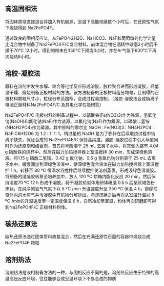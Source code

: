 ## 高温固相法
将固体原理直接混合并加入有机碳源，室温下高能球磨数个小时后，在还原性气氛下煅烧得到 Na2FePO4F。

通过改良的固相反应法，从FePO4·2H2O、NaHCO3、NaF和葡萄糖的化学计量比混合物中制备了Na2FePO4 F/C复合材料。前体混合物在酒精中球磨3小时后干燥于70℃ 12小时。得到的粉末在350℃下预烧3小时，并在Ar气氛下600℃下再次烧结8小时。
## 溶胶-凝胶法
原料在溶剂中发生水解、缩合等化学反应形成溶胶，胶粒聚合进而形成凝胶，经低温干燥、煅烧制备正极材料的方法。该方法制备的正极材料组分均匀，且制得的正极材料颗粒尺寸小，粒径分布范围窄，合成过程易控制。（溶胶-凝胶法合成钠离子电池正极材料Na2FePO4F/C 及其电化学性能研究）

Na2FePO4F/C 电极材料的制备过程中，以硝酸铁(Fe(NO3)3)作为铁源，氢氧化钠(NaOH)和氟化钠(NaF)作为钠源，以氟化钠(NaF)作为氟源，以磷酸二氢铵(NH4H2PO4)作为磷源。其中原料的摩尔比 NaOH : Fe(NO3)3 : NH4H2PO4 : NaF:C6H12O6 为 1.2 : 1: 1: 1。稍过量的 NaOH 是为了弥补在后续煅烧过程中钠离子缺失，保证合成的 Na2FePO4F/C 保持高纯度。溶胶-凝胶过程中引入草酸同时作为还原剂和络合剂，首先将草酸溶于 25 mL 去离子水中，将其倒入装有 4.04 g 硝酸铁的烧杯中。然后在磁力加热搅拌器上室温搅拌 30 min，形成深绿色溶液。将1.15 g 磷酸二氢铵、0.42 g 氟化钠、0.6 g 氢氧化钠分别溶于 25 mL 去离子水中，缓慢滴加到深绿色溶液中，使深绿色混合液体在磁力加热搅拌器上室温搅拌 1 h。转移至 80 ºC 恒温水浴搅拌后继续搅拌使溶剂蒸发，形成浅绿色湿凝胶。将制备的湿凝胶转移至培养皿中，放入 120 ºC 烘箱内酯化反应 20 min，然后保持温度70 ºC 12 h 形成干凝胶。将干凝胶前驱体用研钵研磨 0.5 h 后呈灰褐色粉末状。在纯净的氩气气氛下以 5 ºC /min 升温速度升至 350 ºC 保温 4 h，排除前驱体内的水蒸气并令凝胶中有机物分解排出，冷却研磨之后再次从室温升温以 5 ºC /min的升温速度至一定温度保温 6 h，自然冷却至室温，粉体再次研磨即可得到Na2FePO4F/C 正极材料粉体。
## 碳热还原法
碳热还原法通过固体原料直接混合，然后在充满还原性石墨的容器中煅烧合成 Na2FePO4F 颗粒
## 溶剂热法
溶剂热法是液相制备方法的一种，与固相反应不同的是，溶剂热反应由于特殊的高温高压反应环境，往往能够合成室温环境下不易合成的物质
